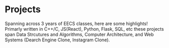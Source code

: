 # Projects 

Spanning across 3 years of EECS classes, here are some highlights! Primarly written in C++/C, JS(React), Python, Flask, SQL, etc these projects span Data Strcutures and Algorithms, Computer Architecture, and Web Systems (Dearch Engine Clone, Instagram Clone). 
